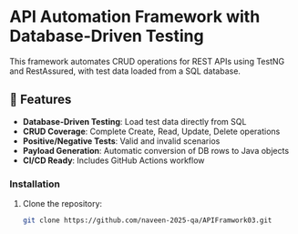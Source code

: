 # API Automation Framework with Database-Driven Testing

This framework automates CRUD operations for REST APIs using TestNG and RestAssured, with test data loaded from a SQL database.

## 📌 Features

- **Database-Driven Testing**: Load test data directly from SQL
- **CRUD Coverage**: Complete Create, Read, Update, Delete operations
- **Positive/Negative Tests**: Valid and invalid scenarios
- **Payload Generation**: Automatic conversion of DB rows to Java objects
- **CI/CD Ready**: Includes GitHub Actions workflow


### Installation
1. Clone the repository:
   ```bash
   git clone https://github.com/naveen-2025-qa/APIFramwork03.git
